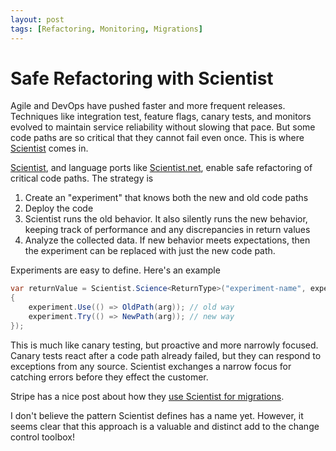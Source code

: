 ```yaml
---
layout: post
tags: [Refactoring, Monitoring, Migrations]
---
```


# Safe Refactoring with Scientist

Agile and DevOps have pushed faster and more frequent releases. Techniques like integration test, feature flags, canary tests, and monitors evolved to maintain service reliability without slowing that pace. But some code paths are so critical that they cannot fail even once. This is where [Scientist](https://github.com/github/scientist) comes in.

[Scientist](https://github.com/github/scientist), and language ports like [Scientist.net](https://github.com/scientistproject/Scientist.net), enable safe refactoring of critical code paths. The strategy is 
1. Create an "experiment" that knows both the new and old code paths
2. Deploy the code
3. Scientist runs the old behavior. It also silently runs the new behavior, keeping track of performance and any discrepancies in return values
4. Analyze the collected data. If new behavior meets expectations, then the experiment can be replaced with just the new code path.

Experiments are easy to define. Here's an example
```cs
var returnValue = Scientist.Science<ReturnType>("experiment-name", experiment =>
{
    experiment.Use(() => OldPath(arg)); // old way
    experiment.Try(() => NewPath(arg)); // new way
});
```

This is much like canary testing, but proactive and more narrowly focused. Canary tests react after a code path already failed, but they can respond to exceptions from any source. Scientist exchanges a narrow focus for catching errors before they effect the customer.

Stripe has a nice post about how they [use Scientist for migrations](https://stripe.com/blog/online-migrations).

I don't believe the pattern Scientist defines has a name yet. However, it seems clear that this approach is a valuable and distinct add to the change control toolbox!
